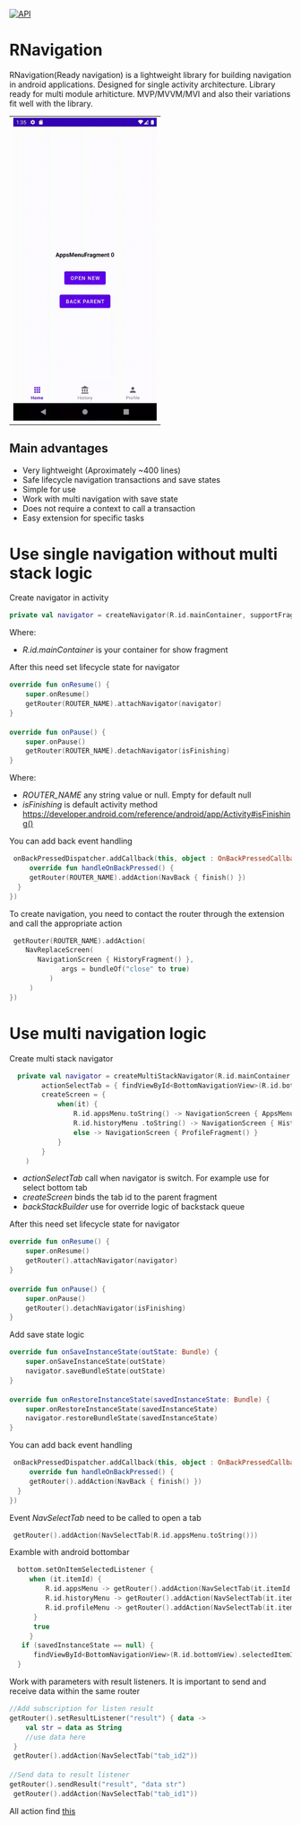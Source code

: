 <a href="https://android-arsenal.com/api?level=21"><img src="https://img.shields.io/badge/API-21%2B-brightgreen.svg?style=flat" alt="API" /></a>
# RNavigation
RNavigation(Ready navigation) is a lightweight library for building navigation in android applications. Designed for single activity architecture.
Library ready for multi module arhiticture. MVP/MVVM/MVI and also their variations fit well with the library.
<table>
    <tr>
        <td>
            <img src="https://github.com/andrey9328/navigator/blob/master/media/Demonstartion.gif" width="256"/>
        </td>
    </tr>
</table>

## Main advantages
+ Very lightweight (Aproximately ~400 lines)
+ Safe lifecycle navigation transactions and save states
+ Simple for use
+ Work with multi navigation with save state
+ Does not require a context to call a transaction
+ Easy extension for specific tasks

# Use single navigation without multi stack logic
Create navigator in activity
```kotlin
private val navigator = createNavigator(R.id.mainContainer, supportFragmentManager)
```
Where:
+ _R.id.mainContainer_ is your container for show fragment

After this need set lifecycle state for navigator
```kotlin
override fun onResume() {
    super.onResume()
    getRouter(ROUTER_NAME).attachNavigator(navigator)
}
    
override fun onPause() {
    super.onPause()
    getRouter(ROUTER_NAME).detachNavigator(isFinishing)
}
```
Where:
+ _ROUTER_NAME_ any string value or null. Empty for default null
+ _isFinishing_ is default activity method <a href="https://developer.android.com/reference/android/app/Activity#isFinishing()"/>https://developer.android.com/reference/android/app/Activity#isFinishing()</a><br>

You can add back event handling
```kotlin
 onBackPressedDispatcher.addCallback(this, object : OnBackPressedCallback(true) {
     override fun handleOnBackPressed() {
     getRouter(ROUTER_NAME).addAction(NavBack { finish() })
  }
})
```

To create navigation, you need to contact the router through the extension and call the appropriate action
```kotlin
 getRouter(ROUTER_NAME).addAction(
    NavReplaceScreen(
       NavigationScreen { HistoryFragment() },
             args = bundleOf("close" to true)
          )
     )
})
```

# Use multi navigation logic
Create multi stack navigator
```kotlin
  private val navigator = createMultiStackNavigator(R.id.mainContainer, supportFragmentManager,
        actionSelectTab = { findViewById<BottomNavigationView>(R.id.bottomView).menu.findItem(it.toInt()).isChecked = true },
        createScreen = {
            when(it) {
                R.id.appsMenu.toString() -> NavigationScreen { AppsMenuFragment() }
                R.id.historyMenu .toString() -> NavigationScreen { HistoryFragment() }
                else -> NavigationScreen { ProfileFragment() }
            }
        }
    )
```
+ _actionSelectTab_ call when navigator is switch. For example use for select bottom tab
+ _createScreen_ binds the tab id to the parent fragment
+ _backStackBuilder_ use for override logic of backstack queue

After this need set lifecycle state for navigator
```kotlin
override fun onResume() {
    super.onResume()
    getRouter().attachNavigator(navigator)
}
    
override fun onPause() {
    super.onPause()
    getRouter().detachNavigator(isFinishing)
}
```

Add save state logic
```kotlin
override fun onSaveInstanceState(outState: Bundle) {
    super.onSaveInstanceState(outState)
    navigator.saveBundleState(outState)
}

override fun onRestoreInstanceState(savedInstanceState: Bundle) {
    super.onRestoreInstanceState(savedInstanceState)
    navigator.restoreBundleState(savedInstanceState)
}
```

You can add back event handling
```kotlin
 onBackPressedDispatcher.addCallback(this, object : OnBackPressedCallback(true) {
     override fun handleOnBackPressed() {
     getRouter().addAction(NavBack { finish() })
  }
})
```

Event _NavSelectTab_ need to be called to open a tab
```kotlin
 getRouter().addAction(NavSelectTab(R.id.appsMenu.toString()))
```

Examble with android bottombar
```kotlin
  bottom.setOnItemSelectedListener {
     when (it.itemId) {
         R.id.appsMenu -> getRouter().addAction(NavSelectTab(it.itemId.toString()))
         R.id.historyMenu -> getRouter().addAction(NavSelectTab(it.itemId.toString()))
         R.id.profileMenu -> getRouter().addAction(NavSelectTab(it.itemId.toString()))
      }
      true
     }
   if (savedInstanceState == null) {
      findViewById<BottomNavigationView>(R.id.bottomView).selectedItemId = R.id.appsMenu
  }
```


Work with parameters with result listeners. It is important to send and receive data within the same router
```kotlin
//Add subscription for listen result
getRouter().setResultListener("result") { data ->
    val str = data as String
    //use data here
 }
 getRouter().addAction(NavSelectTab("tab_id2"))

//Send data to result listener
getRouter().sendResult("result", "data str")
 getRouter().addAction(NavSelectTab("tab_id1"))
```

All action find <a href="https://github.com/andrey9328/navigator/blob/master/navigator/src/main/java/org/navigator/main/actions/INavActions.kt"/>this</a><br>
